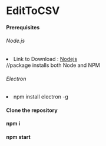 # EditToCSV
<h4>Prerequisites</h4>
<h6>Node.js</h6>
<li>Link to Download : <a href="https://nodejs.org/en/download/">Nodejs</a></li>
//package installs both Node and NPM
<h6>Electron</h6>
<li>npm install electron -g</li>
<h4>Clone the repository</h4>
<h4>npm i</h4>
<h4>npm start</h4>